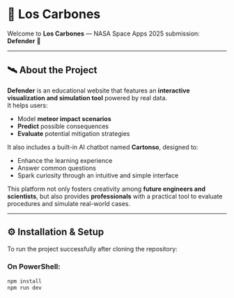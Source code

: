 # 🌌 Los Carbones

Welcome to **Los Carbones** — NASA Space Apps 2025 submission: **Defender** 🚀  

---

## 🛰️ About the Project

**Defender** is an educational website that features an **interactive visualization and simulation tool** powered by real data.  
It helps users:

- Model **meteor impact scenarios**
- **Predict** possible consequences
- **Evaluate** potential mitigation strategies

It also includes a built-in AI chatbot named **Cartonso**, designed to:

- Enhance the learning experience  
- Answer common questions  
- Spark curiosity through an intuitive and simple interface  

This platform not only fosters creativity among **future engineers and scientists**, but also provides **professionals** with a practical tool to evaluate procedures and simulate real-world cases.

---

## ⚙️ Installation & Setup

To run the project successfully after cloning the repository:

### On PowerShell:
```bash
npm install
npm run dev
